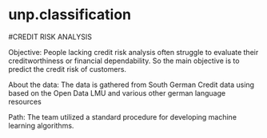 # unp.classification
#CREDIT RISK ANALYSIS

Objective:
People lacking credit risk analysis often struggle to evaluate their creditworthiness or financial dependability. So the main objective is to predict the credit risk of customers.

About the data:
The data is gathered from South German Credit data using  based on the Open Data LMU and various other german language resources

Path:
The team utilized a standard procedure for developing machine learning algorithms.

